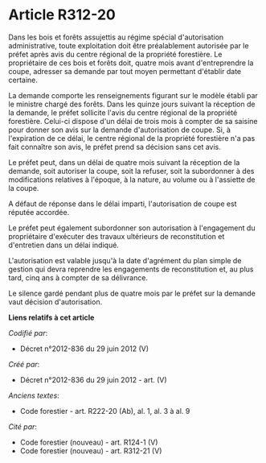 # Article R312-20

Dans les bois et forêts assujettis au régime spécial d'autorisation administrative, toute exploitation doit être
préalablement autorisée par le préfet après avis du centre régional de la propriété forestière. Le propriétaire de ces bois
et forêts doit, quatre mois avant d'entreprendre la coupe, adresser sa demande par tout moyen permettant d'établir date
certaine.

La demande comporte les renseignements figurant sur le modèle établi par le ministre chargé des forêts. Dans les quinze jours
suivant la réception de la demande, le préfet sollicite l'avis du centre régional de la propriété forestière. Celui-ci
dispose d'un délai de trois mois à compter de sa saisine pour donner son avis sur la demande d'autorisation de coupe. Si, à
l'expiration de ce délai, le centre régional de la propriété forestière n'a pas fait connaître son avis, le préfet prend sa
décision sans cet avis.

Le préfet peut, dans un délai de quatre mois suivant la réception de la demande, soit autoriser la coupe, soit la refuser,
soit la subordonner à des modifications relatives à l'époque, à la nature, au volume ou à l'assiette de la coupe.

A défaut de réponse dans le délai imparti, l'autorisation de coupe est réputée accordée.

Le préfet peut également subordonner son autorisation à l'engagement du propriétaire d'exécuter des travaux ultérieurs de
reconstitution et d'entretien dans un délai indiqué.

L'autorisation est valable jusqu'à la date d'agrément du plan simple de gestion qui devra reprendre les engagements de
reconstitution et, au plus tard, cinq ans à compter de sa délivrance.

Le silence gardé pendant plus de quatre mois par le préfet sur la demande vaut décision d'autorisation.

**Liens relatifs à cet article**

_Codifié par_:

  - Décret n°2012-836 du 29 juin 2012 (V)

_Créé par_:

  - Décret n°2012-836 du 29 juin 2012 - art. (V)

_Anciens textes_:

  - Code forestier - art. R222-20 (Ab), al. 1, al. 3 à al. 9

_Cité par_:

  - Code forestier (nouveau) - art. R124-1 (V)
  - Code forestier (nouveau) - art. R312-21 (V)
